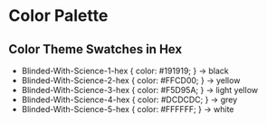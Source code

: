 # Color Palette

## Color Theme Swatches in Hex
 - Blinded-With-Science-1-hex { color: #191919; } -> black
 - Blinded-With-Science-2-hex { color: #FFCD00; } -> yellow
 - Blinded-With-Science-3-hex { color: #F5D95A; } -> light yellow
 - Blinded-With-Science-4-hex { color: #DCDCDC; } -> grey
 - Blinded-With-Science-5-hex { color: #FFFFFF; } -> white